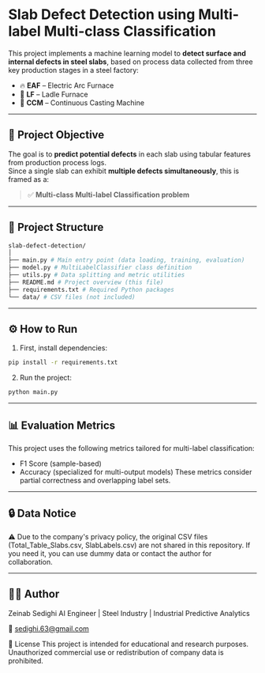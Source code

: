 # Slab Defect Detection using Multi-label Multi-class Classification

This project implements a machine learning model to **detect surface and internal defects in steel slabs**, based on process data collected from three key production stages in a steel factory:

- 🔥 **EAF** – Electric Arc Furnace  
- 🧪 **LF** – Ladle Furnace  
- 🌊 **CCM** – Continuous Casting Machine  

---

## 🎯 Project Objective

The goal is to **predict potential defects** in each slab using tabular features from production process logs.  
Since a single slab can exhibit **multiple defects simultaneously**, this is framed as a:

> ✅ **Multi-class Multi-label Classification problem**

---

## 🧱 Project Structure
```bash
slab-defect-detection/
│
├── main.py # Main entry point (data loading, training, evaluation)
├── model.py # MultiLabelClassifier class definition
├── utils.py # Data splitting and metric utilities
├── README.md # Project overview (this file)
├── requirements.txt # Required Python packages
└── data/ # CSV files (not included)
```
---

## ⚙️ How to Run

1. First, install dependencies:

```bash
pip install -r requirements.txt
```
2. Run the project:

```bash
python main.py
```
---

## 📊 Evaluation Metrics
This project uses the following metrics tailored for multi-label classification:

- F1 Score (sample-based)
- Accuracy (specialized for multi-output models)
These metrics consider partial correctness and overlapping label sets.

---

## 🔒 Data Notice
⚠️ Due to the company's privacy policy, the original CSV files (Total_Table_Slabs.csv, SlabLabels.csv) are not shared in this repository.
If you need it, you can use dummy data or contact the author for collaboration.

---

## 👩‍💻 Author
Zeinab Sedighi
AI Engineer | Steel Industry | Industrial Predictive Analytics

📧 sedighi.63@gmail.com

📄 License
This project is intended for educational and research purposes. Unauthorized commercial use or redistribution of company data is prohibited. 
